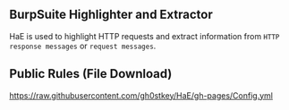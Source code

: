 ## BurpSuite Highlighter and Extractor

HaE is used to highlight HTTP requests and extract information from `HTTP response messages` or `request messages`.

## Public Rules (File Download)

https://raw.githubusercontent.com/gh0stkey/HaE/gh-pages/Config.yml
